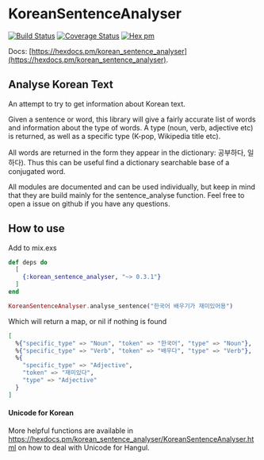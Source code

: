 # KoreanSentenceAnalyser

[![Build Status](https://travis-ci.org/JorisKok/korean_sentence_analyser.svg?branch=master)](https://travis-ci.org/JorisKok/korean_sentence_analyser)
[![Coverage Status](https://coveralls.io/repos/github/JorisKok/korean_sentence_analyser/badge.svg)](https://coveralls.io/github/JorisKok/korean_sentence_analyser)
[![Hex pm](http://img.shields.io/hexpm/v/korean_sentence_analyser.svg?style=flat)](https://hex.pm/packages/korean_sentence_analyser)

Docs: [https://hexdocs.pm/korean_sentence_analyser](https://hexdocs.pm/korean_sentence_analyser).


## Analyse Korean Text

An attempt to try to get information about Korean text.

Given a sentence or word, this library will give a fairly accurate list of words and information about the type of words.
A type (noun, verb, adjective etc) is returned, as well as a specific type (K-pop, Wikipedia title etc).

All words are returned in the form they appear in the dictionary: 공부하다, 일하다). Thus this can be useful find a dictionary searchable base of a conjugated word.

All modules are documented and can be used individually, but keep in mind that they are build mainly for the sentence_analyse function. Feel free to open a issue on github if you have any questions.

## How to use

Add to mix.exs

```elixir
def deps do
  [
    {:korean_sentence_analyser, "~> 0.3.1"}
  ]
end
```

```elixir
KoreanSentenceAnalyser.analyse_sentence("한국어 배우기가 재미있어용")

```
Which will return a map, or nil if nothing is found
```elixir
[
  %{"specific_type" => "Noun", "token" => "한국어", "type" => "Noun"},
  %{"specific_type" => "Verb", "token" => "배우다", "type" => "Verb"},
  %{
    "specific_type" => "Adjective",
    "token" => "재미있다",
    "type" => "Adjective"
  }
]
```

#### Unicode for Korean

More helpful functions are available in https://hexdocs.pm/korean_sentence_analyser/KoreanSentenceAnalyser.html on how to deal with Unicode for Hangul.

